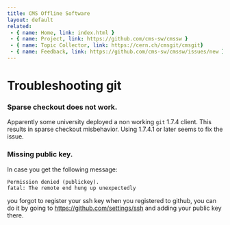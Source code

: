 ```yaml
---
title: CMS Offline Software
layout: default
related:
 - { name: Home, link: index.html }
 - { name: Project, link: https://github.com/cms-sw/cmssw }
 - { name: Topic Collector, link: https://cern.ch/cmsgit/cmsgit}
 - { name: Feedback, link: https://github.com/cms-sw/cmssw/issues/new }
---
```


# Troubleshooting git

### Sparse checkout does not work.

Apparently some university deployed a non working `git` 1.7.4 client. This
results in sparse checkout misbehavior. Using 1.7.4.1 or later seems to fix the
issue.

### Missing public key.

In case you get the following message:

    Permission denied (publickey).
    fatal: The remote end hung up unexpectedly

you forgot to register your ssh key when you registered to github, you can do
it by going to <https://github.com/settings/ssh> and adding your public key
there.


